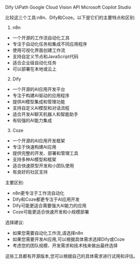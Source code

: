 Dify
UiPath
Google Cloud Vision API
Microsoft Copilot Studio

比较这三个工具:n8n、Dify和Coze。以下是它们的主要特点和区别:

1. n8n
- 一个开源的工作流自动化工具
- 专注于自动化任务和集成不同应用程序
- 使用可视化界面创建工作流
- 支持自定义节点和JavaScript代码
- 适合企业级自动化任务
- 可以部署在本地或云上

2. Dify
- 一个开源的AI应用开发平台
- 专注于构建AI驱动的应用程序
- 提供AI模型集成和管理功能
- 支持自定义AI模型和对话流程
- 适合开发AI聊天机器人和智能助手
- 有较强的AI能力集成

3. Coze
- 一个开源的AI应用开发框架
- 专注于快速构建AI应用
- 提供完整的开发、部署和管理工具
- 支持多种AI模型和框架
- 适合快速原型开发和小团队使用
- 有良好的社区支持

主要区别:
- n8n更专注于工作流自动化
- Dify和Coze都更专注于AI应用开发
- Dify可能更适合需要强大AI能力的应用
- Coze可能更适合快速开发和小规模部署

选择建议:
- 如果您需要自动化工作流,请选择n8n
- 如果您需要开发AI应用,可以根据具体需求选择Dify或Coze
- 考虑您的团队规模、开发需求和技术栈来做出最终选择

这些工具都有开源版本,您可以根据自己的具体需求进行试用和评估。
